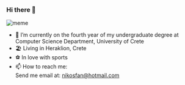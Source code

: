 ### Hi there 👋

![meme](https://media.giphy.com/media/jmYJF3hGctoOI/giphy.gif)

<!--- 🔭 Interested in Security and information assurance ...-->
- 🌱 I’m currently on the fourth year of my undergraduate degree at Computer Science Department, University of Crete
- 🏖️ Living in Heraklion, Crete
- ⚽ In love with sports
- 📫 How to reach me:\
        Send me email at: nikosfan@hotmail.com

<!--
**nikosfanou/nikosfanou** is a ✨ _special_ ✨ repository because its `README.md` (this file) appears on your GitHub profile.

Here are some ideas to get you started:

- 🌱 I’m currently learning ...
- 👯 I’m looking to collaborate on ...
- 🤔 I’m looking for help with ...
- 💬 Ask me about ...
- 📫 How to reach me: ...
- 😄 Pronouns: ...
- ⚡ Fun fact: ...
-->
